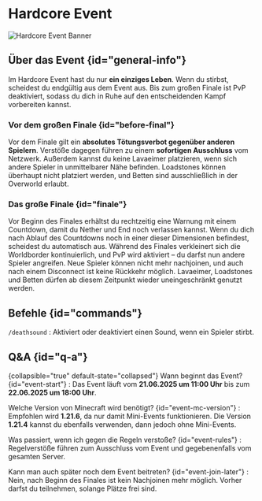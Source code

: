 <primary-label ref="event-running"/>
<secondary-label ref="hardcore-event-mc-version"/>
<secondary-label ref="hardcore-event-date"/>

# Hardcore Event

![Hardcore Event Banner](hardcore-event.png)

## Über das Event {id="general-info"}

Im Hardcore Event hast du nur **ein einziges Leben**. Wenn du stirbst, scheidest du endgültig aus
dem
Event aus. Bis zum großen Finale ist PvP deaktiviert, sodass du dich in Ruhe auf den entscheidenden
Kampf vorbereiten kannst.

### Vor dem großen Finale {id="before-final"}

Vor dem Finale gilt ein **absolutes Tötungsverbot gegenüber anderen Spielern**. Verstöße dagegen
führen
zu einem **sofortigen Ausschluss** vom Netzwerk. Außerdem kannst du keine Lavaeimer platzieren, wenn
sich andere Spieler in unmittelbarer Nähe befinden. Loadstones können überhaupt nicht platziert
werden,
und Betten sind ausschließlich in der Overworld erlaubt.

### Das große Finale {id="finale"}

Vor Beginn des Finales erhältst du rechtzeitig eine Warnung mit einem Countdown, damit du Nether und
End noch verlassen kannst. Wenn du dich nach Ablauf des Countdowns noch in einer dieser Dimensionen
befindest, scheidest du automatisch aus. Während des Finales verkleinert sich die Worldborder
kontinuierlich, und PvP wird aktiviert – du darfst nun andere Spieler angreifen. Neue Spieler können
nicht mehr nachjoinen, und auch nach einem Disconnect ist keine Rückkehr möglich. Lavaeimer,
Loadstones und Betten dürfen ab diesem Zeitpunkt wieder uneingeschränkt genutzt werden.

## Befehle {id="commands"}

`/deathsound`
: Aktiviert oder deaktiviert einen Sound, wenn ein Spieler stirbt.

## Q&A {id="q-a"}

{collapsible="true" default-state="collapsed"}
Wann beginnt das Event? {id="event-start"}
: Das Event läuft vom **21.06.2025 um 11:00 Uhr** bis zum **22.06.2025 um 18:00 Uhr**.

Welche Version von Minecraft wird benötigt? {id="event-mc-version"}
: Empfohlen wird **1.21.6**, da nur damit Mini-Events funktionieren.
Die Version **1.21.4** kannst du ebenfalls verwenden, dann jedoch ohne Mini-Events.

Was passiert, wenn ich gegen die Regeln verstoße? {id="event-rules"}
: Regelverstöße führen zum Ausschluss vom Event und gegebenenfalls vom gesamten Server.

Kann man auch später noch dem Event beitreten? {id="event-join-later"}
: Nein, nach Beginn des Finales ist kein Nachjoinen mehr möglich. Vorher darfst du teilnehmen,
solange Plätze frei sind.
